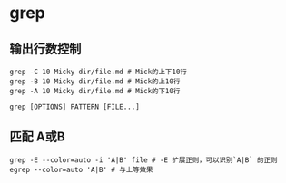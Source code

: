 # grep

## 输出行数控制

```
grep -C 10 Micky dir/file.md # Mick的上下10行
grep -B 10 Micky dir/file.md # Mick的上10行
grep -A 10 Micky dir/file.md # Mick的下10行
```

```
grep [OPTIONS] PATTERN [FILE...]
```

## 匹配 A或B

```
grep -E --color=auto -i 'A|B' file # -E 扩展正则，可以识别`A|B` 的正则
egrep --color=auto 'A|B' # 与上等效果
```

